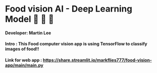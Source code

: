 # Food vision AI - Deep Learning Model 🍺 🍭 🍩



#### Developer: Martin Lee
#### Intro : This Food computer vision app is using TensorFlow to classify images of food!! 
#### Link for web app : https://share.streamlit.io/markflies777/food-vision-app/main/main.py
